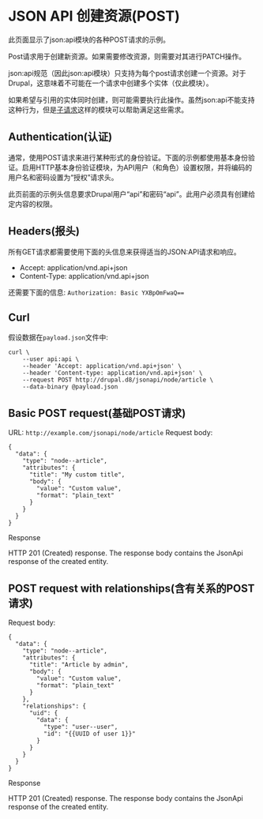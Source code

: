JSON API 创建资源(POST)
===================
此页面显示了json:api模块的各种POST请求的示例。

Post请求用于创建新资源。如果需要修改资源，则需要对其进行PATCH操作。

json:api规范（因此json:api模块）只支持为每个post请求创建一个资源。对于Drupal，这意味着不可能在一个请求中创建多个实体（仅此模块）。

如果希望与引用的实体同时创建，则可能需要执行此操作。虽然json:api不能支持这种行为，但是[子请求](https://www.drupal.org/project/subrequests)这样的模块可以帮助满足这些需求。

## Authentication(认证)
通常，使用POST请求来进行某种形式的身份验证。下面的示例都使用基本身份验证。启用HTTP基本身份验证模块，为API用户（和角色）设置权限，并将编码的用户名和密码设置为“授权”请求头。

此页前面的示例头信息要求Drupal用户“api”和密码“api”。此用户必须具有创建给定内容的权限。

## Headers(报头)
所有GET请求都需要使用下面的头信息来获得适当的JSON:API请求和响应。

* Accept: application/vnd.api+json
* Content-Type: application/vnd.api+json

还需要下面的信息:
`Authorization: Basic YXBpOmFwaQ==`

## Curl
假设数据在`payload.json`文件中:
```
curl \
    --user api:api \
    --header 'Accept: application/vnd.api+json' \
    --header 'Content-type: application/vnd.api+json' \
    --request POST http://drupal.d8/jsonapi/node/article \
    --data-binary @payload.json
```

## Basic POST request(基础POST请求)
URL: `http://example.com/jsonapi/node/article`
Request body:
```
{
  "data": {
    "type": "node--article",
    "attributes": {
      "title": "My custom title",
      "body": {
        "value": "Custom value",
        "format": "plain_text"
      }
    }
  }
}
```

Response

HTTP 201 (Created) response. The response body contains the JsonApi response of the created entity.

## POST request with relationships(含有关系的POST请求)
Request body:
```
{
  "data": {
    "type": "node--article",
    "attributes": {
      "title": "Article by admin",
      "body": {
        "value": "Custom value",
        "format": "plain_text"
      }
    },
    "relationships": {
      "uid": {
        "data": {
          "type": "user--user",
          "id": "{{UUID of user 1}}"
        }
      }
    }
  }
}
```

Response

HTTP 201 (Created) response. The response body contains the JsonApi response of the created entity.